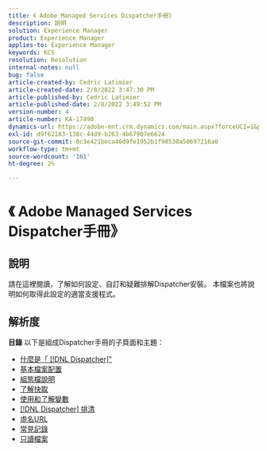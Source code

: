 ```yaml
---
title: 《 Adobe Managed Services Dispatcher手冊》
description: 說明
solution: Experience Manager
product: Experience Manager
applies-to: Experience Manager
keywords: KCS
resolution: Resolution
internal-notes: null
bug: false
article-created-by: Cedric Latimier
article-created-date: 2/8/2022 3:47:30 PM
article-published-by: Cedric Latimier
article-published-date: 2/8/2022 3:49:52 PM
version-number: 4
article-number: KA-17490
dynamics-url: https://adobe-ent.crm.dynamics.com/main.aspx?forceUCI=1&pagetype=entityrecord&etn=knowledgearticle&id=7775b268-f688-ec11-93b0-002248083a1c
exl-id: d9f62183-138c-44d9-b263-4b67907e6624
source-git-commit: 0c3e421beca46d9fe1952b1f98538a50697216a0
workflow-type: tm+mt
source-wordcount: '161'
ht-degree: 2%

---
```


# 《 Adobe Managed Services Dispatcher手冊》

## 說明


請在這裡閱讀，了解如何設定、自訂和疑難排解Dispatcher安裝。 本檔案也將說明如何取得此設定的適當支援程式。


## 解析度

<b>目錄</b>
以下是組成Dispatcher手冊的子頁面和主題：

- [什麼是「 [!DNL Dispatcher]&quot;](https://experienceleague.adobe.com/docs/experience-cloud-kcs/kbarticles/KA-17911.html%3Flang%3Den)
- [基本檔案配置](https://experienceleague.adobe.com/docs/experience-cloud-kcs/kbarticles/KA-17502.html%3Flang%3Den)
- [組態檔說明](https://experienceleague.adobe.com/docs/experience-cloud-kcs/kbarticles/KA-17477.html%3Flang%3Den)
- [了解快取](https://experienceleague.adobe.com/docs/experience-cloud-kcs/kbarticles/KA-17912.html%3Flang%3Den)
- [使用和了解變數](https://experienceleague.adobe.com/docs/experience-cloud-kcs/kbarticles/KA-17487.html%3Flang%3Den)
- [[!DNL Dispatcher] 排清](https://experienceleague.adobe.com/docs/experience-cloud-kcs/kbarticles/KA-17493.html%3Flang%3Den)
- [虛名URL](https://experienceleague.adobe.com/docs/experience-cloud-kcs/kbarticles/KA-17463.html%3Flang%3Den)
- [常見記錄](https://experienceleague.adobe.com/docs/experience-cloud-kcs/kbarticles/KA-17914.html%3Flang%3Den)
- [只讀檔案](https://experienceleague.adobe.com/docs/experience-cloud-kcs/kbarticles/KA-17483.html%3Flang%3Den)
